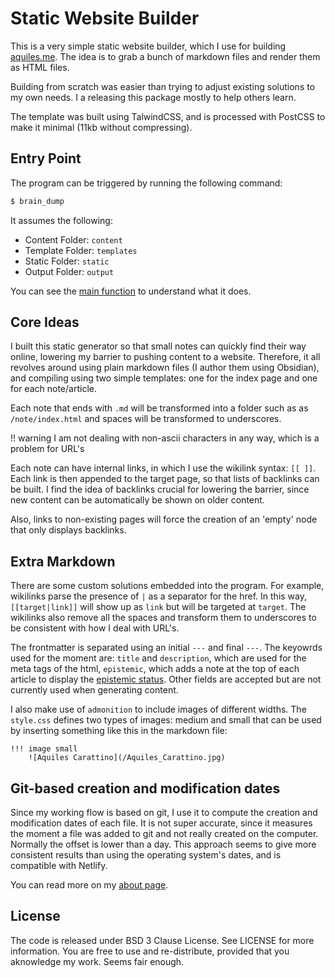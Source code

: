 # Static Website Builder

This is a very simple static website builder, which I use for building [aquiles.me](https://www.aquiles.me). The idea is to grab a bunch of markdown files and render them as HTML files. 

Building from scratch was easier than trying to adjust existing solutions to my own needs. I a releasing this package mostly to help others learn. 

The template was built using TalwindCSS, and is processed with PostCSS to make it minimal (11kb without compressing). 

## Entry Point
The program can be triggered by running the following command:

```bash
$ brain_dump
```

It assumes the following:

* Content Folder: ``content``
* Template Folder: ``templates``
* Static Folder: ``static``
* Output Folder: ``output``

You can see the [main function](https://github.com/aquilesC/static_website_builder/blob/master/aqui_brain_dump/main.py) to understand what it does.

## Core Ideas
I built this static generator so that small notes can quickly find their way online, lowering my barrier to pushing content to a website. Therefore, it all revolves around using plain markdown files (I author them using Obsidian), and compiling using two simple templates: one for the index page and one for each note/article. 

Each note that ends with ``.md`` will be transformed into a folder such as as ``/note/index.html`` and spaces will be transformed to underscores. 

!! warning
    I am not dealing with non-ascii characters in any way, which is a problem for URL's

Each note can have internal links, in which I use the wikilink syntax: ``[[ ]]``. Each link is then appended to the target page, so that lists of backlinks can be built. I find the idea of backlinks crucial for lowering the barrier, since new content can be automatically be shown on older content. 

Also, links to non-existing pages will force the creation of an 'empty' node that only displays backlinks. 

## Extra Markdown
There are some custom solutions embedded into the program. For example, wikilinks parse the presence of ``|`` as a separator for the href. In this way, ``[[target|link]]`` will show up as ``link`` but will be targeted at ``target``. The wikilinks also remove all the spaces and transform them to underscores to be consistent with how I deal with URL's. 

The frontmatter is separated using an initial ``---`` and final ``---``. The keyowrds used for the moment are: ``title`` and ``description``, which are used for the meta tags of the html, ``epistemic``, which adds a note at the top of each article to display the [epistemic status](https://www.aquiles.me/epistemic_status). Other fields are accepted but are not currently used when generating content.

I also make use of ``admonition`` to include images of different widths. The ``style.css`` defines two types of images: medium and small that can be used by inserting something like this in the markdown file:

    !!! image small
	    ![Aquiles Carattino](/Aquiles_Carattino.jpg) 

## Git-based creation and modification dates
Since my working flow is based on git, I use it to compute the creation and modification dates of each file. It is not super accurate, since it measures the moment a file was added to git and not really created on the computer. Normally the offset is lower than a day. This approach seems to give more consistent results than using the operating system's dates, and is compatible with Netlify. 

You can read more on my [about page](https://www.aquiles.me/about).

## License
The code is released under BSD 3 Clause License. See LICENSE for more information. You are free to use and re-distribute, provided that you aknowledge my work. Seems fair enough.
